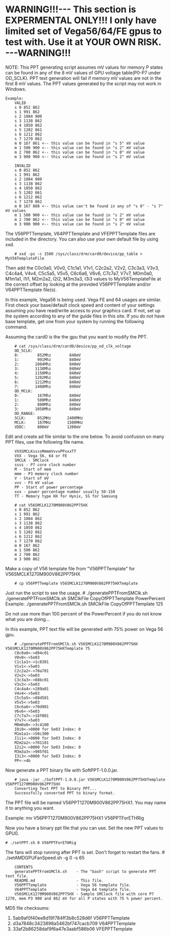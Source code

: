 # WARNING!!!--- This section is EXPERMENTAL ONLY!!! I only have limited set of Vega56/64/FE gpus to test with.  Use it at YOUR OWN RISK. ---WARNING!!!


NOTE: This PPT generating script assumes mV values for memory P states can be found in any of the 8 mV values of GPU voltage table(P0-P7 under OD_SCLK).  PPT text generation will fail if memory mV values are not in the first 8 mV values.  The PPT values generated by the script may not work in Windows.


    Example:
        VALID
        s 0 852 862
        s 1 991 862
        s 2 1084 900 
        s 3 1138 862
        s 4 1050 862
        s 5 1202 861
        s 6 1212 862
        s 7 1270 862
        m 0 167 861 <-- this value can be found in "s 5" mV value 
        m 1 500 900 <-- this value can be found in "s 2" mV value 
        m 2 700 862 <-- this value can be found in "s 0" mV value
        m 3 900 900 <-- this value can be found in "s 2" mV value 
        
        INVALID
        s 0 852 862
        s 1 991 862
        s 2 1084 900 
        s 3 1138 862
        s 4 1050 862
        s 5 1202 861
        s 6 1212 862
        s 7 1270 862
        m 0 167 888 <-- this value can't be found in any of "s 0" - "s 7" mV values 
        m 1 500 900 <-- this value can be found in "s 2" mV value 
        m 2 700 862 <-- this value can be found in "s 0" mV value
        m 3 900 900 <-- this value can be found in "s 2" mV value 

        
The V56PPTTemplate, V64PPTTemplate and VFEPPTTemplate files are included in the directory.
You can also use your own default file by using xxd.

        # xxd -ps -c 1500 /sys/class/drm/card0/device/pp_table > MyV56TemplateFile

Then add the C0c0a0, V0v0, C1c1a1, V1v1, C2c2a2, V2v2, C3c3a3, V3v3, C4c4a4, V4v4, C5c5a5, V5v5, C6c6a6, V6v6, C7c7a7, V7v7, M0m0a0, M1m1a1, I1i1, M2m2a2, I2i2, M3m3a3, I3i3 values to MyV56TemplateFile at the correct offset by looking at the provided V56PPTTemplate and/or V64PPTTemplate file(s).

In this example, Vega56 is being used.  Vega FE and 64 usages are similar. 
First check your base/default clock speed and content of your settings assuming you have read/write access to your graphics card.
If not, set up the system according to any of the guide files in this site.
If you do not have base template, get one from your system by running the following command.

Assuming the card0 is the the gpu that you want to modify the PPT.

        # cat /sys/class/drm/card0/device/pp_od_clk_voltage
        OD_SCLK:
        0:        852Mhz        840mV
        1:        991Mhz        840mV
        2:       1084Mhz        840mV
        3:       1138Mhz        840mV
        4:       1150Mhz        840mV
        5:       1202Mhz        840mV
        6:       1212Mhz        840mV
        7:       1408Mhz        840mV
        OD_MCLK:
        0:        167Mhz        840mV
        1:        500Mhz        840mV
        2:        800Mhz        840mV
        3:       1050Mhz        840mV
        OD_RANGE:
        SCLK:     852MHz       2400MHz
        MCLK:     167MHz       1500MHz
        VDDC:     800mV        1200mV

Edit and create ad file similar to the one below.
To avoid confusion on many PPT files, use the following file name.

        VXXSMCLKssssMmmmVvvvPPxxxTT
        VXX - Vega 56, 64 or FE
        SMCLK - SMClock
        ssss - P7 core clock number
        M - Start of mem
        mmm - P3 memory clock number
        V - Start of mV
        vvv - P3 mV value
        PP - Start of power percentage
        xxx - power percentage number usually 50-150
        TT - Memory type HX for Hynix, SS for Samsung

        # cat V56SMCLK1270M900V862PP75HX
        s 0 852 862
        s 1 991 862
        s 2 1084 862 
        s 3 1138 862
        s 4 1050 862
        s 5 1202 862
        s 6 1212 862
        s 7 1270 862
        m 0 167 862
        m 1 500 862
        m 2 700 862
        m 3 900 862

Make a copy of V56 template file from "V56PPTTemplate" for V56SMCLK1270M900V862PP75HX

        # cp V56PPTTemplate V56SMCLK1270M900V862PP75HXTemplate

Just run the script to see the usage.
        # ./generatePPTFromSMClk.sh
        ./generatePPTFromSMClk.sh SMClkFile CopyOfPPTTemplate PowerPercent
        Example: ./generatePPTFromSMClk.sh SMClkFile CopyOfPPTTemplate 125
        
Do not use more than 100 percent of the PowerPercent if you do not know what you are doing...

In this example, PPT text file will be generated with 75% power on Vega 56 gpu.

        # ./generatePPTFromSMClk.sh V56SMCLK1270M900V862PP75HX V56SMCLK1270M900V862PP75HXTemplate 75
        C0c0a0<->d04c01
        V0v0<->5e03
        C1c1a1<->1c8301
        V1v1<->5e03
        C2c2a2<->70a701
        V2v2<->5e03
        C3c3a3<->88bc01
        V3v3<->5e03
        C4c4a4<->289a01
        V4v4<->5e03
        C5c5a5<->88d501
        V5v5<->5e03
        C6c6a6<->70d901
        V6v6<->5e03
        C7c7a7<->18f001
        V7v7<->5e03
        M0m0a0<->3c4100
        I0i0<->0000 for 5e03 Index: 0
        M1m1a1<->50c300
        I1i1<->0000 for 5e03 Index: 0
        M2m2a2<->701101
        I2i2<->0000 for 5e03 Index: 0
        M3m3a3<->905f01
        I3i3<->0000 for 5e03 Index: 0
        PP<->4b

Now generate a PPT binary file with SoftPPT-1.0.0.jar.

        # java -jar ./SoftPPT-1.0.0.jar V56SMCLK1270M900V862PP75HXTemplate V56PPT1270M900V862PP75HX 
        Converting Text PPT to Binary PPT...
        Successfully converted PPT to binary format.

The PPT file will be named V56PPT1270M900V862PP75HX1.  You may name it to anything you want.

Example: mv V56PPT1270M900V862PP75HX1 V56PPTForETHRig

Now you have a binary ppt file that you can use.  Set the new PPT values to GPU0.

    # ./setPPT.sh 0 V56PPTForETHRig

The fans will stop running after PPT is set.  Don't forget to restart the fans. 
        # ./setAMDGPUFanSpeed.sh -g 0 -s 65 



        CONTENTS
        generatePPTFromSMClk.sh    - The "bash" script to generate PPT text file.
        README.md                  - This file.
        V56PPTTemplate             - Vega 56 template file.
        V64PPTTemplate             - Vega 64 template file.
        V56SMCLK1270M900V862PP75HX - Sample SMClock file with core P7 1270, mem P3 900 and 862 mV for all P states with 75 % power percent. 

MD5 file checksums:
1. 5ab9af0f40ee8d19f784ff3b8c528d6f  V56PPTTemplate
2. d3a7848c3423898a5462bf747cacb709  V64PPTTemplate
3. 33af2b86258daf9f6a47e3aabf586b06  VFEPPTTemplate
